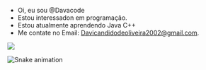 -  Oi, eu sou @Davacode
-  Estou interessadon em programação.
-  Estou  atualmente aprendendo Java  C++
-  Me contate no Email: Davicandidodeoliveira2002@gmail.com.

<picture>
<source
  srcset="https://github-readme-stats.vercel.app/api?username=Davacode&show_icons=true&theme=dark"
  media="(prefers-color-scheme: dark)"
/>
<source
  srcset="https://github-readme-stats.vercel.app/api?username=Davacode&show_icons=true"
  media="(prefers-color-scheme: light), (prefers-color-scheme: no-preference)"
/>
<img src="https://github-readme-stats.vercel.app/api?username=Davacode&show_icons=true" />
</picture>
<!---
Davacode/Davacode is a ✨ special ✨ repository because its `README.md` (this file) appears on your GitHub profile.
You can click the Preview link to take a look at your changes.
--->

![Snake animation](https://github.com/rafaballerini2/rafaballerini2/blob/output/github-contribution-grid-snake.svg)
